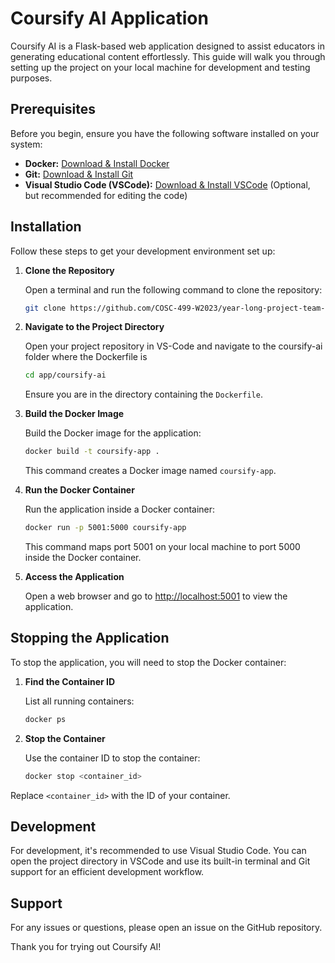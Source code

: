 
# Coursify AI Application

Coursify AI is a Flask-based web application designed to assist educators in generating educational content effortlessly. This guide will walk you through setting up the project on your local machine for development and testing purposes.

## Prerequisites

Before you begin, ensure you have the following software installed on your system:

- **Docker:** [Download & Install Docker](https://www.docker.com/get-started)
- **Git:** [Download & Install Git](https://git-scm.com/downloads)
- **Visual Studio Code (VSCode):** [Download & Install VSCode](https://code.visualstudio.com/) (Optional, but recommended for editing the code)

## Installation

Follow these steps to get your development environment set up:

1. **Clone the Repository**

   Open a terminal and run the following command to clone the repository:

   ```bash
   git clone https://github.com/COSC-499-W2023/year-long-project-team-16.git
   ```


2. **Navigate to the Project Directory**

   Open your project repository in VS-Code and navigate to the coursify-ai folder where the Dockerfile is 

   ```bash
   cd app/coursify-ai
   ```

   Ensure you are in the directory containing the `Dockerfile`.

3. **Build the Docker Image**

   Build the Docker image for the application:

   ```bash
   docker build -t coursify-app .
   ```

   This command creates a Docker image named `coursify-app`.

4. **Run the Docker Container**

   Run the application inside a Docker container:

   ```bash
   docker run -p 5001:5000 coursify-app
   ```

   This command maps port 5001 on your local machine to port 5000 inside the Docker container.

5. **Access the Application**

   Open a web browser and go to [http://localhost:5001](http://localhost:5001) to view the application.

## Stopping the Application

To stop the application, you will need to stop the Docker container:

1. **Find the Container ID**

   List all running containers:

   ```bash
   docker ps
   ```

2. **Stop the Container**

   Use the container ID to stop the container:

   ```bash
   docker stop <container_id>
   ```

Replace `<container_id>` with the ID of your container.

## Development

For development, it's recommended to use Visual Studio Code. You can open the project directory in VSCode and use its built-in terminal and Git support for an efficient development workflow.

## Support

For any issues or questions, please open an issue on the GitHub repository.

Thank you for trying out Coursify AI!


